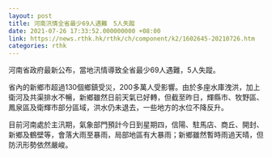 ```yaml
---
layout: post
title: 河南汛情全省最少69人遇難　5人失蹤
date: 2021-07-26 17:33:52.000000000 +08:00
link: https://news.rthk.hk/rthk/ch/component/k2/1602645-20210726.htm
categories: rthk
---
```


河南省政府最新公布，當地汛情導致全省最少69人遇難，5人失蹤。

省內的新鄉市超過130個鄉鎮受災，200多萬人受影響。由於多座水庫洩洪，加上衛河及共渠排水不暢，新鄉雖然日前天氣已好轉，但截至昨日，輝縣市、牧野區、鳳泉區及衛輝市部分區域，洪水仍未退去，一些地方的水位不降反升。

目前河南處於主汛期，氣象部門預計今日到星期四，信陽、駐馬店、商丘、開封、新鄉及鶴壁等，會落大雨至暴雨，局部地區有大暴雨；新鄉雖然暫時雨過天晴，但防汛形勢依然嚴峻。
